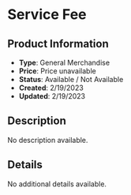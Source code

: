 # Service Fee

## Product Information
- **Type**: General Merchandise
- **Price**: Price unavailable
- **Status**: Available / Not Available
- **Created**: 2/19/2023
- **Updated**: 2/19/2023

## Description
No description available.



## Details
No additional details available.

